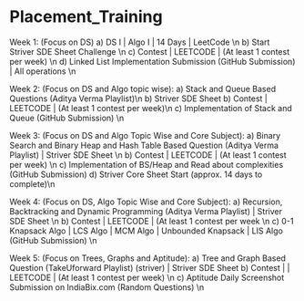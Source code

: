 # Placement_Training
Week 1: (Focus on DS) 
a) DS I | Algo I | 14 Days | LeetCode \n
b) Start Striver SDE Sheet Challenge  \n
c) Contest | LEETCODE | (At least 1 contest per week) \n
d) Linked List Implementation Submission (GitHub Submission) | All operations \n

Week 2: (Focus on DS and Algo topic wise): 
a) Stack and Queue Based Questions (Aditya Verma Playlist)\n
b) Striver SDE Sheet b) Contest | LEETCODE | (At least 1 contest per week)\n 
c) Implementation of Stack and Queue (GitHub Submission) \n

Week 3: (Focus on DS and Algo Topic Wise and Core Subject): 
a) Binary Search and Binary Heap and Hash Table Based Question (Aditya Verma  Playlist) | Striver SDE Sheet \n
b) Contest | LEETCODE | (At least 1 contest per week) \n
c) Implementation of BS/Heap and Read about complexities (GitHub Submission) d) Striver Core Sheet Start (approx. 14 days to complete)\n 

Week 4: (Focus on DS, Algo Topic Wise and Core Subject): 
a) Recursion, Backtracking and Dynamic Programming (Aditya Verma Playlist) |  Striver SDE Sheet \n
b) Contest | LEETCODE | (At least 1 contest per week \n
c) 0-1 Knapsack Algo | LCS Algo | MCM Algo | Unbounded Knapsack | LIS Algo  (GitHub Submission) \n

Week 5: (Focus on Trees, Graphs and Aptitude): 
a) Tree and Graph Based Question (TakeUforward Playlist) (striver) | Striver SDE Sheet b) Contest | | LEETCODE | (At least 1 contest per week) \n
c) Aptitude Daily Screenshot Submission on IndiaBix.com (Random Questions) \n
